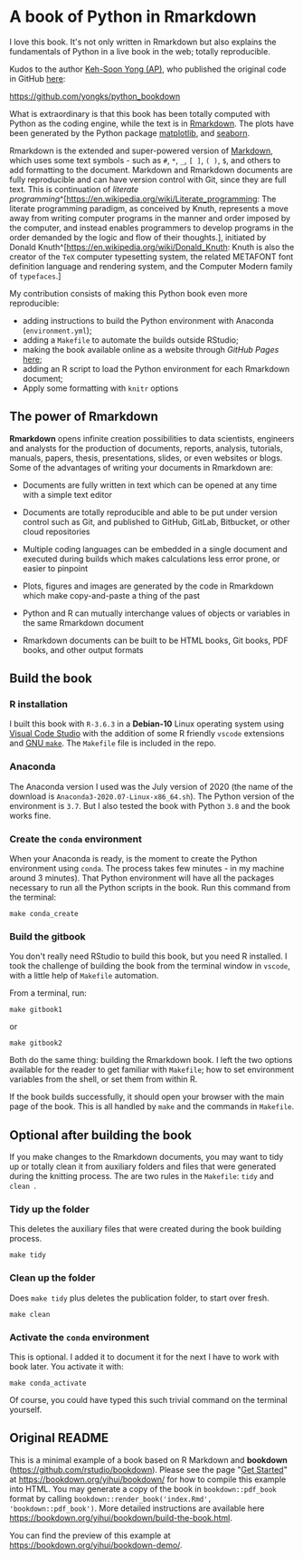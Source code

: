 # A book of Python in Rmarkdown
I love this book. It's not only written in Rmarkdown but also explains the fundamentals of Python in a live book in the web; totally reproducible.

Kudos to the author [Keh-Soon Yong (AP)](https://github.com/yongks), who published the original code in GitHub [here](https://github.com/yongks/python_bookdown): 

https://github.com/yongks/python_bookdown

What is extraordinary is that this book has been totally computed with Python as the coding engine, while the text is in [Rmarkdown](https://rmarkdown.rstudio.com/articles_intro.html). The plots have been generated by the Python package [matplotlib](https://matplotlib.org/), and [seaborn](https://seaborn.pydata.org/introduction.html).

Rmarkdown is the extended and  super-powered version of [Markdown](https://www.markdownguide.org/getting-started/), which uses some text symbols - such  as `#`, `*`, `_`, `[ ]`, `( )`, `$`, and others to add formatting to the document. Markdown and Rmarkdown documents are fully reproducible and can have version control with Git, since they are full text. This is continuation of *literate programming*^[https://en.wikipedia.org/wiki/Literate_programming: The literate programming paradigm, as conceived by Knuth, represents a move away from writing computer programs in the manner and order imposed by the computer, and instead enables programmers to develop programs in the order demanded by the logic and flow of their thoughts.], initiated by Donald Knuth^[https://en.wikipedia.org/wiki/Donald_Knuth: Knuth is also the creator of the `TeX` computer typesetting system, the related METAFONT font definition language and rendering system, and the Computer Modern family of `typefaces`.]


My contribution consists of making this Python book even more reproducible: 

* adding instructions to build the Python environment with Anaconda (`environment.yml`); 
* adding a `Makefile` to automate the builds outside RStudio; 
* making the book available online as a website through *GitHub Pages* [here](https://f0nzie.github.io/yongks-python-rmarkdown-book/); 
* adding an R script to load the Python environment for each Rmarkdown document;
* Apply some formatting with `knitr` options


## The power of Rmarkdown
**Rmarkdown** opens infinite creation possibilities to data scientists, engineers and analysts for the production of documents, reports, analysis, tutorials, manuals, papers, thesis, presentations, slides, or even websites or blogs. Some of the advantages of writing your documents in Rmarkdown are:

- Documents are fully written in text which can be opened at any time with a simple text editor

- Documents are totally reproducible and able to be put under version control such as Git, and published to GitHub, GitLab, Bitbucket, or other cloud repositories

- Multiple coding languages can be embedded in a single document and executed during builds which makes calculations less error prone, or easier to pinpoint

- Plots, figures and images are generated by the code in Rmarkdown which make copy-and-paste a thing of the past

- Python and R can mutually interchange values of objects or variables in the same Rmarkdown document

- Rmarkdown documents can be built to be HTML books, Git books, PDF books, and other output formats


## Build the book
### R installation
I built this book with `R-3.6.3` in a **Debian-10** Linux operating system using [Visual Code Studio]() with the addition of some R friendly `vscode` extensions and [GNU `make`](https://www.gnu.org/software/make/). The `Makefile` file is included in the repo.

### Anaconda
The Anaconda version I used was the July version of 2020 (the name of the download is `Anaconda3-2020.07-Linux-x86_64.sh`). The Python version of the environment is `3.7`. But I also tested the book with Python `3.8` and the book works fine.

### Create the `conda` environment
When your Anaconda is ready, is the moment to create the Python environment using `conda`. The process takes few minutes - in my machine around 3 minutes). That Python environment will have all the packages necessary to run all the Python scripts in the book. Run this command from the terminal:

```
make conda_create
```

### Build the gitbook
You don't really need RStudio to build this book, but you need R installed. I took the challenge of building the book from the terminal window in `vscode`, with a little help of `Makefile` automation.

From a terminal, run:

    make gitbook1

or 

    make gitbook2


Both do the same thing: building the Rmarkdown book. I left the two options available for the reader to get familiar with `Makefile`; how to set environment variables from the shell, or set them from within R.

If the book builds successfully, it should open your browser with the main page of the book. This is all handled by `make` and the commands in `Makefile`.


## Optional after building the book
If you make changes to the Rmarkdown documents, you may want to tidy up or totally clean it from auxiliary folders and files that were generated during the knitting process. The are two rules in the `Makefile`: `tidy` and `clean `.

### Tidy up the folder
This deletes the auxiliary files that were created during the book building process.

    make tidy

### Clean up the folder
Does `make tidy` plus deletes the publication folder, to start over fresh.

    make clean


### Activate the `conda` environment
This is optional. I added it to document it for the next I have to work with book later. You activate it with:

```
make conda_activate
```

Of course, you could have typed this such trivial command on the terminal yourself.


## Original README
This is a minimal example of a book based on R Markdown and **bookdown** (https://github.com/rstudio/bookdown). Please see the page "[Get Started](https://bookdown.org/yihui/bookdown/get-started.html)" at https://bookdown.org/yihui/bookdown/ for how to compile this example into HTML. You may generate a copy of the book in `bookdown::pdf_book` format by calling `bookdown::render_book('index.Rmd', 'bookdown::pdf_book')`. More detailed instructions are available here https://bookdown.org/yihui/bookdown/build-the-book.html.

You can find the preview of this example at https://bookdown.org/yihui/bookdown-demo/.

